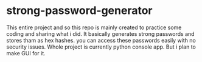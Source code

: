 # strong-password-generator
This entire project and so this repo is mainly created to practice some coding and sharing what i did. It basically generates strong passwords and stores tham as hex hashes. you can access these passwords easily with no security issues. Whole project is currently python console app. But i plan to make GUI for it.
